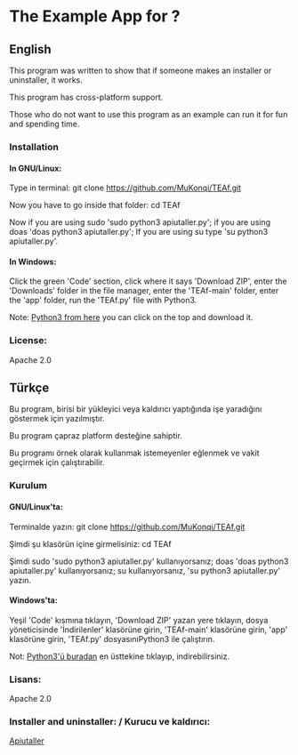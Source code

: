 # The Example App for ?
## English
This program was written to show that if someone makes an installer or uninstaller, it works.

This program has cross-platform support.

Those who do not want to use this program as an example can run it for fun and spending time.

### Installation
#### In GNU/Linux:
Type in terminal: git clone https://github.com/MuKonqi/TEAf.git

Now you have to go inside that folder: cd TEAf

Now if you are using sudo 'sudo python3 apiutaller.py';
if you are using doas 'doas python3 apiutaller.py';
If you are using su type 'su python3 apiutaller.py'.
#### In Windows:
Click the green 'Code' section, click where it says 'Download ZIP', enter the 'Downloads' folder in the file manager, enter the 'TEAf-main' folder, enter the 'app' folder, run the 'TEAf.py' file with Python3.

Note: [Python3 from here](https://www.python.org/downloads/windows/) you can click on the top and download it.

### License:
Apache 2.0

## Türkçe
Bu program, birisi bir yükleyici veya kaldırıcı yaptığında işe yaradığını göstermek için yazılmıştır.

Bu program çapraz platform desteğine sahiptir.

Bu programı örnek olarak kullanmak istemeyenler eğlenmek ve vakit geçirmek için çalıştırabilir.
### Kurulum
#### GNU/Linux'ta:
Terminalde yazın: git clone https://github.com/MuKonqi/TEAf.git

Şimdi şu klasörün içine girmelisiniz: cd TEAf

Şimdi sudo 'sudo python3 apiutaller.py' kullanıyorsanız;
doas 'doas python3 apiutaller.py' kullanıyorsanız;
su kullanıyorsanız, 'su python3 apiutaller.py' yazın.
#### Windows'ta:
Yeşil 'Code' kısmına tıklayın, 'Download ZIP' yazan yere tıklayın, dosya yöneticisinde 'İndirilenler' klasörüne girin, 'TEAf-main' klasörüne girin, 'app' klasörüne girin, 'TEAf.py' dosyasınıPython3 ile çalıştırın.

Not: [Python3'ü buradan](https://www.python.org/downloads/windows/) en üsttekine tıklayıp, indirebilirsiniz.

### Lisans:
Apache 2.0
### Installer and uninstaller: / Kurucu ve kaldırıcı:
[Apiutaller](https://github.com/MuKonqi/apiutaller)